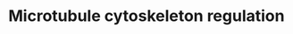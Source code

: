 ---
annotations:
- type: Pathway Ontology
  value: cell-extracellular matrix signaling pathway
authors:
- CarlosBorroto
- Khanspers
- MaintBot
- Zari
- Lindarieswijk
- Mkutmon
- AlexanderPico
- Eweitz
description: 'Microtubules (MTs) are essential for vesicle transport, cellular polarity
  and the segregation of chromosomes during mitosis. MTs are dynamic, undergoing assembly
  and depolymerization (primarily at the "plus end") by processes actively regulated
  by signaling pathways. The tubulin dimers that constitute MTs (depicted in green)
  are bound and sequestered by stathmin (STMN), enhancing MT dynamics by increasing
  rapid depolymerization (a.k.a., "MT catastrophe"). MT dynamics are also enhanced
  by collapsin response mediator protein (CRMP2), which increases MT growth by promoting
  the addition of tubulin dimers onto microtubule plus ends. Other proteins that associate
  with assembled MTs include those that stabilize MTs (e.g. tau or MAPT), those that
  promote assembly (e.g., XMAP215), and those that maintain MTs in a dynamic state
  (e.g., MAP1B). Complexes between the adenomateous polyposis coli (APC) protein and
  plus end binding proteins (e.g., EB1) stabilize MTs by increasing the duration of
  the MT elongation phase. MT instability is promoted by several nonmotile kinesins
  from the kinesin-13 family, e.g., the mitotic centromere associated kinesin, MCAK,
  by accelerating the transition to catastrophe by weakening the lateral interactions
  between the protofilaments. Upstream from these processes, major signaling pathways
  act to regulate MT dynamics, e.g., those converging on GSK3B, a kinase which targets
  tau and CRMP2.   Reference: https://www.cellsignal.com/contents/science-pathway-research-cytoskeletal/regulation-of-microtubule-dynamics-signaling-pathway/pathways-micro  Proteins
  on this pathway have targeted assays available via the [https://assays.cancer.gov/available_assays?wp_id=WP2038
  CPTAC Assay Portal]'
last-edited: 2021-05-18
organisms:
- Homo sapiens
redirect_from:
- /index.php/Pathway:WP2038
- /instance/WP2038
schema-jsonld:
- '@context': https://schema.org/
  '@id': https://wikipathways.github.io/pathways/WP2038.html
  '@type': Dataset
  creator:
    '@type': Organization
    name: WikiPathways
  description: 'Microtubules (MTs) are essential for vesicle transport, cellular polarity
    and the segregation of chromosomes during mitosis. MTs are dynamic, undergoing
    assembly and depolymerization (primarily at the "plus end") by processes actively
    regulated by signaling pathways. The tubulin dimers that constitute MTs (depicted
    in green) are bound and sequestered by stathmin (STMN), enhancing MT dynamics
    by increasing rapid depolymerization (a.k.a., "MT catastrophe"). MT dynamics are
    also enhanced by collapsin response mediator protein (CRMP2), which increases
    MT growth by promoting the addition of tubulin dimers onto microtubule plus ends.
    Other proteins that associate with assembled MTs include those that stabilize
    MTs (e.g. tau or MAPT), those that promote assembly (e.g., XMAP215), and those
    that maintain MTs in a dynamic state (e.g., MAP1B). Complexes between the adenomateous
    polyposis coli (APC) protein and plus end binding proteins (e.g., EB1) stabilize
    MTs by increasing the duration of the MT elongation phase. MT instability is promoted
    by several nonmotile kinesins from the kinesin-13 family, e.g., the mitotic centromere
    associated kinesin, MCAK, by accelerating the transition to catastrophe by weakening
    the lateral interactions between the protofilaments. Upstream from these processes,
    major signaling pathways act to regulate MT dynamics, e.g., those converging on
    GSK3B, a kinase which targets tau and CRMP2.   Reference: https://www.cellsignal.com/contents/science-pathway-research-cytoskeletal/regulation-of-microtubule-dynamics-signaling-pathway/pathways-micro  Proteins
    on this pathway have targeted assays available via the [https://assays.cancer.gov/available_assays?wp_id=WP2038
    CPTAC Assay Portal]'
  keywords:
  - PTEN
  - CRMP2
  - TIAM1
  - STAT3
  - mDIA
  - TPPP
  - MAP1B
  - mDIA1
  - LPR
  - SRC
  - PAR6
  - CDK1
  - CFL
  - AURKB
  - c-ABL
  - ROCK
  - MARK2
  - AKT
  - PIK3
  - APC
  - TRIO
  - MCAK
  - TAOK
  - Rho
  - CLIP
  - LL5b
  - RAC1
  - ERK
  - PAR1
  - GSK3B
  - PAK
  - CDC42
  - RhoGEF
  - LIMK
  - TAU
  - PAR3
  - CAMK
  - STMN
  - MAPKAPK
  - 'GNAQ '
  - MARK
  - ICIS
  - PRKACA
  - WNT
  - PKC
  - DVL
  - TESK
  - CLASP
  - EB1
  - SPRED1
  - XMAP215
  license: CC0
  name: Microtubule cytoskeleton regulation
seo: CreativeWork
title: Microtubule cytoskeleton regulation
wpid: WP2038
---